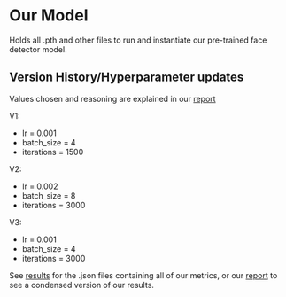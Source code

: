 # Our Model
Holds all .pth and other files to run and instantiate our pre-trained face detector model.


## Version History/Hyperparameter updates
Values chosen and reasoning are explained in our [report](https://docs.google.com/document/d/1jopVcW5oSQAM1AiB77bWeUELJqZ4IWX0DPezHU_gHWk/edit?tab=t.0#heading=h.w6zcozas85jc)


V1: 
- lr = 0.001
- batch_size = 4
- iterations = 1500

V2: 
- lr = 0.002
- batch_size = 8
- iterations = 3000

V3: 
- lr = 0.001
- batch_size = 4
- iterations = 3000

See [results](https://github.com/nhathout/AreYoutTrieulyPayingAttentionOrJustJoshingNoahmNotButHilarioIsNET/tree/main/results) for the .json files containing all of our metrics, or our [report](https://docs.google.com/document/d/1jopVcW5oSQAM1AiB77bWeUELJqZ4IWX0DPezHU_gHWk/edit?tab=t.0#heading=h.w6zcozas85jc) to see a condensed version of our results.
